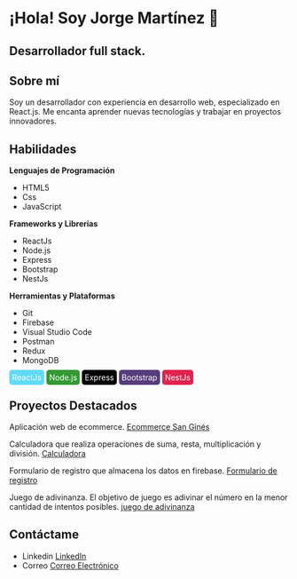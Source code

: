 # ¡Hola! Soy Jorge Martínez 👋


## Desarrollador full stack.

## Sobre mí
Soy un desarrollador con experiencia en desarrollo web, especializado en React.js. Me encanta aprender nuevas tecnologías y trabajar en proyectos innovadores.


## Habilidades

**Lenguajes de Programación**
- HTML5
- Css
- JavaScript
  
**Frameworks y Librerías**
- ReactJs
- Node.js
- Express
- Bootstrap
- NestJs
  
**Herramientas y Plataformas**
- Git
- Firebase
- Visual Studio Code
- Postman
- Redux
- MongoDB




<span style="background-color: #61DAFB; color: white; padding: 5px; border-radius: 5px;">ReactJs</span>
<span style="background-color: #339933; color: white; padding: 5px; border-radius: 5px;">Node.js</span>
<span style="background-color: #000000; color: white; padding: 5px; border-radius: 5px;">Express</span>
<span style="background-color: #563d7c; color: white; padding: 5px; border-radius: 5px;">Bootstrap</span>
<span style="background-color: #E0234E; color: white; padding: 5px; border-radius: 5px;">NestJs</span>



## Proyectos Destacados

Aplicación web de ecommerce. [Ecommerce San Ginés](https://jorgegastonmartinez.github.io/e-commerse-Chocolateria-San-Gines/)

Calculadora que realiza operaciones de suma, resta, multiplicación y división. [Calculadora](https://jorgegastonmartinez.github.io/calculadora/)

Formulario de registro que almacena los datos en firebase. [Formulario de registro](https://jorgegastonmartinez.github.io/formulario-registro/)

Juego de adivinanza. El objetivo de juego es adivinar el número en la menor cantidad de intentos posibles. [juego de adivinanza](https://jorgegastonmartinez.github.io/adivina-el-numero/)



## Contáctame

- Linkedin [LinkedIn](https://www.linkedin.com/in/jorgegastonmartinez/)  
- Correo [Correo Electrónico](mailto:jgastonmartinez@gmail.com)
